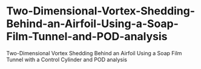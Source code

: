 # Two-Dimensional-Vortex-Shedding-Behind-an-Airfoil-Using-a-Soap-Film-Tunnel-and-POD-analysis
Two-Dimensional Vortex Shedding Behind an  Airfoil Using a Soap Film Tunnel with a Control  Cylinder and POD analysis
